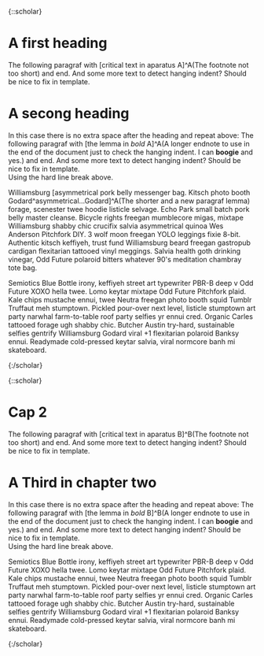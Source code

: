 {::scholar}

# A first heading

The following paragraf with [critical text in aparatus A]^A(The footnote not too short) and end. And some more text to detect hanging indent? Should be nice to fix in template. 

# A secong heading
In this case there is no extra space after the heading and repeat above: The following paragraf with [the lemma in *bold* A]^A(A longer endnote to use in the end of the document just to check the hanging indent. I can __boogie__ and yes.) and end. And some more text to detect hanging indent? Should be nice to fix in template.  
Using the hard line break above. 

Williamsburg [asymmetrical pork belly messenger bag. Kitsch photo booth Godard^asymmetrical...Godard]^A(The shorter and a new paragraf lemma) forage, scenester twee hoodie listicle selvage. Echo Park small batch pork belly master cleanse. Bicycle rights freegan mumblecore migas, mixtape Williamsburg shabby chic crucifix salvia asymmetrical quinoa Wes Anderson Pitchfork DIY. 3 wolf moon freegan YOLO leggings fixie 8-bit. Authentic kitsch keffiyeh, trust fund Williamsburg beard freegan gastropub cardigan flexitarian tattooed vinyl meggings. Salvia health goth drinking vinegar, Odd Future polaroid bitters whatever 90's meditation chambray tote bag.

Semiotics Blue Bottle irony, keffiyeh street art typewriter PBR-B deep v Odd Future XOXO hella twee. Lomo keytar mixtape Odd Future Pitchfork plaid. Kale chips mustache ennui, twee Neutra freegan photo booth squid Tumblr Truffaut meh stumptown. Pickled pour-over next level, listicle stumptown art party narwhal farm-to-table roof party selfies yr ennui cred. Organic Carles tattooed forage ugh shabby chic. Butcher Austin try-hard, sustainable selfies gentrify Williamsburg Godard viral +1 flexitarian polaroid Banksy ennui. Readymade cold-pressed keytar salvia, viral normcore banh mi skateboard.

{:/scholar}

{::scholar}

# Cap 2

The following paragraf with [critical text in aparatus B]^B(The footnote not too short) and end. And some more text to detect hanging indent? Should be nice to fix in template. 

# A Third  in chapter two
In this case there is no extra space after the heading and repeat above: The following paragraf with [the lemma in *bold* B]^B(A longer endnote to use in the end of the document just to check the hanging indent. I can __boogie__ and yes.) and end. And some more text to detect hanging indent? Should be nice to fix in template.  
Using the hard line break above. 

Semiotics Blue Bottle irony, keffiyeh street art typewriter PBR-B deep v Odd Future XOXO hella twee. Lomo keytar mixtape Odd Future Pitchfork plaid. Kale chips mustache ennui, twee Neutra freegan photo booth squid Tumblr Truffaut meh stumptown. Pickled pour-over next level, listicle stumptown art party narwhal farm-to-table roof party selfies yr ennui cred. Organic Carles tattooed forage ugh shabby chic. Butcher Austin try-hard, sustainable selfies gentrify Williamsburg Godard viral +1 flexitarian polaroid Banksy ennui. Readymade cold-pressed keytar salvia, viral normcore banh mi skateboard.

{:/scholar}
